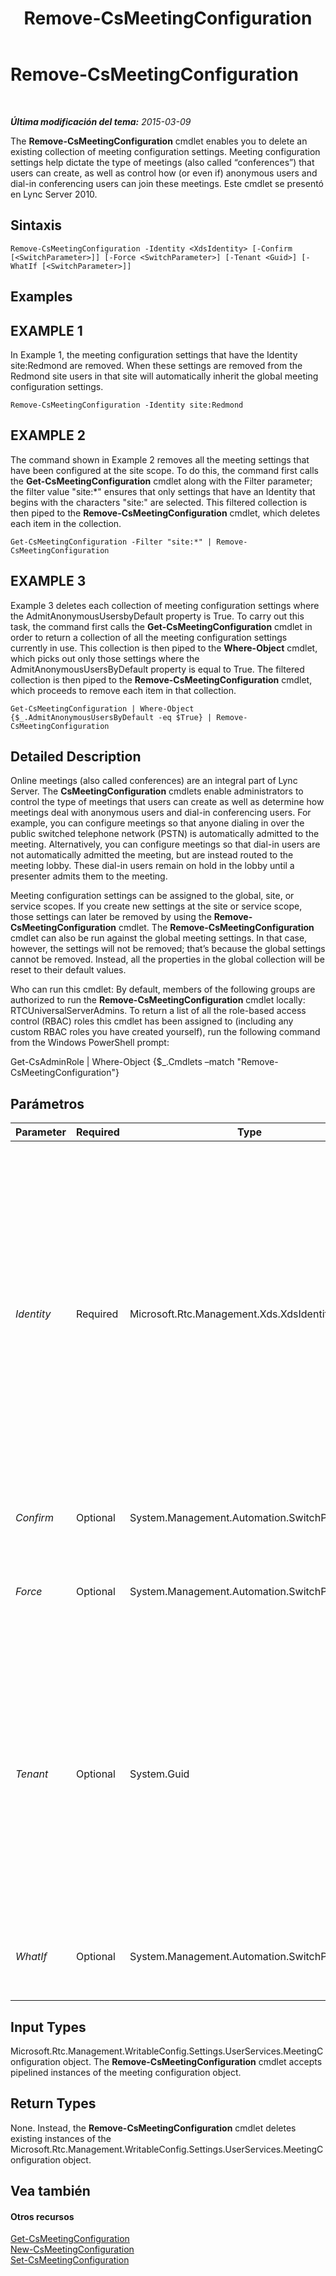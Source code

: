 ﻿---
title: Remove-CsMeetingConfiguration
TOCTitle: Remove-CsMeetingConfiguration
ms:assetid: a5d4c758-25f6-4cdb-a5b7-dbb0fb1d8488
ms:mtpsurl: https://technet.microsoft.com/es-es/library/Gg412775(v=OCS.15)
ms:contentKeyID: 48276272
ms.date: 01/07/2017
mtps_version: v=OCS.15
ms.translationtype: HT
---

# Remove-CsMeetingConfiguration

 

_**Última modificación del tema:** 2015-03-09_

The **Remove-CsMeetingConfiguration** cmdlet enables you to delete an existing collection of meeting configuration settings. Meeting configuration settings help dictate the type of meetings (also called “conferences”) that users can create, as well as control how (or even if) anonymous users and dial-in conferencing users can join these meetings. Este cmdlet se presentó en Lync Server 2010.

## Sintaxis

    Remove-CsMeetingConfiguration -Identity <XdsIdentity> [-Confirm [<SwitchParameter>]] [-Force <SwitchParameter>] [-Tenant <Guid>] [-WhatIf [<SwitchParameter>]]

## Examples

## EXAMPLE 1

In Example 1, the meeting configuration settings that have the Identity site:Redmond are removed. When these settings are removed from the Redmond site users in that site will automatically inherit the global meeting configuration settings.

    Remove-CsMeetingConfiguration -Identity site:Redmond

## EXAMPLE 2

The command shown in Example 2 removes all the meeting settings that have been configured at the site scope. To do this, the command first calls the **Get-CsMeetingConfiguration** cmdlet along with the Filter parameter; the filter value "site:\*" ensures that only settings that have an Identity that begins with the characters "site:" are selected. This filtered collection is then piped to the **Remove-CsMeetingConfiguration** cmdlet, which deletes each item in the collection.

    Get-CsMeetingConfiguration -Filter "site:*" | Remove-CsMeetingConfiguration

## EXAMPLE 3

Example 3 deletes each collection of meeting configuration settings where the AdmitAnonymousUsersbyDefault property is True. To carry out this task, the command first calls the **Get-CsMeetingConfiguration** cmdlet in order to return a collection of all the meeting configuration settings currently in use. This collection is then piped to the **Where-Object** cmdlet, which picks out only those settings where the AdmitAnonymousUsersByDefault property is equal to True. The filtered collection is then piped to the **Remove-CsMeetingConfiguration** cmdlet, which proceeds to remove each item in that collection.

    Get-CsMeetingConfiguration | Where-Object {$_.AdmitAnonymousUsersByDefault -eq $True} | Remove-CsMeetingConfiguration

## Detailed Description

Online meetings (also called conferences) are an integral part of Lync Server. The **CsMeetingConfiguration** cmdlets enable administrators to control the type of meetings that users can create as well as determine how meetings deal with anonymous users and dial-in conferencing users. For example, you can configure meetings so that anyone dialing in over the public switched telephone network (PSTN) is automatically admitted to the meeting. Alternatively, you can configure meetings so that dial-in users are not automatically admitted the meeting, but are instead routed to the meeting lobby. These dial-in users remain on hold in the lobby until a presenter admits them to the meeting.

Meeting configuration settings can be assigned to the global, site, or service scopes. If you create new settings at the site or service scope, those settings can later be removed by using the **Remove-CsMeetingConfiguration** cmdlet. The **Remove-CsMeetingConfiguration** cmdlet can also be run against the global meeting settings. In that case, however, the settings will not be removed; that’s because the global settings cannot be removed. Instead, all the properties in the global collection will be reset to their default values.

Who can run this cmdlet: By default, members of the following groups are authorized to run the **Remove-CsMeetingConfiguration** cmdlet locally: RTCUniversalServerAdmins. To return a list of all the role-based access control (RBAC) roles this cmdlet has been assigned to (including any custom RBAC roles you have created yourself), run the following command from the Windows PowerShell prompt:

Get-CsAdminRole | Where-Object {$\_.Cmdlets –match "Remove-CsMeetingConfiguration"}

## Parámetros


<table>
<colgroup>
<col style="width: 25%" />
<col style="width: 25%" />
<col style="width: 25%" />
<col style="width: 25%" />
</colgroup>
<thead>
<tr class="header">
<th>Parameter</th>
<th>Required</th>
<th>Type</th>
<th>Description</th>
</tr>
</thead>
<tbody>
<tr class="odd">
<td><p><em>Identity</em></p></td>
<td><p>Required</p></td>
<td><p>Microsoft.Rtc.Management.Xds.XdsIdentity</p></td>
<td><p>Unique identifier of the meeting configuration settings to be removed. To &quot;remove&quot; the global settings, use this syntax: -Identity global. (As noted previously, you cannot actually remove the global settings; all you can do is reset the properties to their default values.) To remove settings from the site scope, use syntax similar to this: -Identity site:Redmond. Service settings can be removed using this syntax: -Identity service:UserServer:atl-cs-001.litwareinc.com.</p>
<p>Note that you cannot use wildcards when specifying an Identity.</p></td>
</tr>
<tr class="even">
<td><p><em>Confirm</em></p></td>
<td><p>Optional</p></td>
<td><p>System.Management.Automation.SwitchParameter</p></td>
<td><p>Se le pedirá confirmación antes de ejecutar el comando.</p></td>
</tr>
<tr class="odd">
<td><p><em>Force</em></p></td>
<td><p>Optional</p></td>
<td><p>System.Management.Automation.SwitchParameter</p></td>
<td><p>Suppresses the display of any non-fatal error message that might occur when running the command.</p></td>
</tr>
<tr class="even">
<td><p><em>Tenant</em></p></td>
<td><p>Optional</p></td>
<td><p>System.Guid</p></td>
<td><p>Globally unique identifier (GUID) of the Skype Empresarial Online tenant account for the meeting configuration settings being deleted. For example:</p>
<p>–Tenant &quot;38aad667-af54-4397-aaa7-e94c79ec2308&quot;</p>
<p>You can return the tenant ID for each of your tenants by running this command:</p>
<p>Get-CsTenant | Select-Object DisplayName, TenantID</p></td>
</tr>
<tr class="odd">
<td><p><em>WhatIf</em></p></td>
<td><p>Optional</p></td>
<td><p>System.Management.Automation.SwitchParameter</p></td>
<td><p>Describe qué sucedería si se ejecutara el comando sin ejecutarlo realmente.</p></td>
</tr>
</tbody>
</table>


## Input Types

Microsoft.Rtc.Management.WritableConfig.Settings.UserServices.MeetingConfiguration object. The **Remove-CsMeetingConfiguration** cmdlet accepts pipelined instances of the meeting configuration object.

## Return Types

None. Instead, the **Remove-CsMeetingConfiguration** cmdlet deletes existing instances of the Microsoft.Rtc.Management.WritableConfig.Settings.UserServices.MeetingConfiguration object.

## Vea también

#### Otros recursos

[Get-CsMeetingConfiguration](get-csmeetingconfiguration.md)  
[New-CsMeetingConfiguration](new-csmeetingconfiguration.md)  
[Set-CsMeetingConfiguration](set-csmeetingconfiguration.md)


